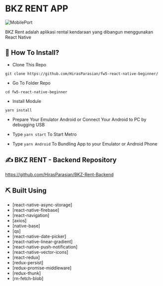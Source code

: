 # BKZ RENT APP

<!-- ![image](https://user-images.githubusercontent.com/97431455/162364742-b16a02f9-154f-4086-9e85-f12dfe4035dd.png)
![image](https://user-images.githubusercontent.com/97431455/162364822-d1b417a4-c09a-4f80-bc08-939a116b07a6.png) -->
![MobilePort](https://user-images.githubusercontent.com/97431455/163236807-6cc719b7-70b9-4044-a12d-689adebd4fb4.png)

<!-- ![image](https://user-images.githubusercontent.com/97431455/162364881-9b64a933-b7c0-4aa0-9911-f3eb4bfa2d4a.png) -->

<p>BKZ Rent adalah aplikasi rental kendaraan yang dibangun menggunakan React Native</p>

## 📌 How To Install?

- Clone This Repo

```
git clone https://github.com/HirasParasian/fw5-react-native-beginner/
```


- Go To Folder Repo

```
cd fw5-react-native-beginner
```

- Install Module

```
yarn install
```

- Prepare Your Emulator Android or Connect Your Android to PC by debugging USB

- Type ``` yarn start ``` To Start Metro 
- Type ``` yarn Android ``` To Bundling App to your Emulator or Android Phone 

## ✍️ BKZ RENT - Backend Repository

<https://github.com/HirasParasian/BKZ-Rent-Backend>


## ⛏️ Built Using

- [react-native-async-storage]
- [react-native-firebase]
- [react-navigation]
- [axios]
- [native-base]
- [qs]
- [react-native-date-picker]
- [react-native-linear-gradient]
- [react-native-push-notification]
- [react-native-vector-icons]
- [react-redux]
- [redux-persist]
- [redux-promise-middleware]
- [redux-thunk]
- [rn-fetch-blob]

